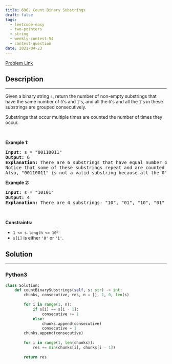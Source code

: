 ```yaml
---
title: 696. Count Binary Substrings
draft: false
tags: 
  - leetcode-easy
  - two-pointers
  - string
  - weekly-contest-54
  - contest-question
date: 2021-04-23
---
```


[Problem Link](https://leetcode.com/problems/count-binary-substrings/)

## Description

---
<p>Given a binary string <code>s</code>, return the number of non-empty substrings that have the same number of <code>0</code>&#39;s and <code>1</code>&#39;s, and all the <code>0</code>&#39;s and all the <code>1</code>&#39;s in these substrings are grouped consecutively.</p>

<p>Substrings that occur multiple times are counted the number of times they occur.</p>

<p>&nbsp;</p>
<p><strong class="example">Example 1:</strong></p>

<pre>
<strong>Input:</strong> s = &quot;00110011&quot;
<strong>Output:</strong> 6
<strong>Explanation:</strong> There are 6 substrings that have equal number of consecutive 1&#39;s and 0&#39;s: &quot;0011&quot;, &quot;01&quot;, &quot;1100&quot;, &quot;10&quot;, &quot;0011&quot;, and &quot;01&quot;.
Notice that some of these substrings repeat and are counted the number of times they occur.
Also, &quot;00110011&quot; is not a valid substring because all the 0&#39;s (and 1&#39;s) are not grouped together.
</pre>

<p><strong class="example">Example 2:</strong></p>

<pre>
<strong>Input:</strong> s = &quot;10101&quot;
<strong>Output:</strong> 4
<strong>Explanation:</strong> There are 4 substrings: &quot;10&quot;, &quot;01&quot;, &quot;10&quot;, &quot;01&quot; that have equal number of consecutive 1&#39;s and 0&#39;s.
</pre>

<p>&nbsp;</p>
<p><strong>Constraints:</strong></p>

<ul>
	<li><code>1 &lt;= s.length &lt;= 10<sup>5</sup></code></li>
	<li><code>s[i]</code> is either <code>&#39;0&#39;</code> or <code>&#39;1&#39;</code>.</li>
</ul>


## Solution

---
### Python3
``` py title='count-binary-substrings'
class Solution:
    def countBinarySubstrings(self, s: str) -> int:
        chunks, consecutive, res, n = [], 1, 0, len(s)
        
        for i in range(1, n):
            if s[i] == s[i - 1]:
                consecutive += 1
            else:
                chunks.append(consecutive)
                consecutive = 1
        chunks.append(consecutive)
        
        for i in range(1, len(chunks)):
            res += min(chunks[i], chunks[i - 1])
        
        return res
        
```

